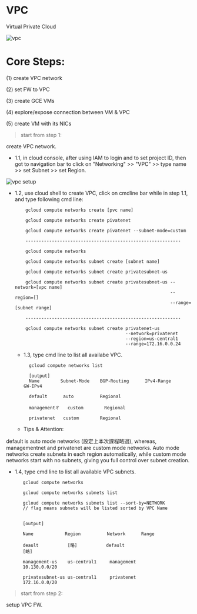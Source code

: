 # VPC
Virtual Private Cloud

![vpc](https://cdn.qwiklabs.com/OBtRY37ZCmWiHi%2FHsG8XCSGDBfsuKk3IMJVgQscsg2E%3D)

# Core Steps:

(1) create VPC network

(2) set FW to VPC

(3) create GCE VMs

(4) explore/expose connection between VM & VPC

(5) create VM with its NICs

> start from step 1:

create VPC network.

* 1.1, in cloud console, after using IAM to login and to set project ID, then got to navigation bar to click on "Networking" >> "VPC" >> type name >> set Subnet >> set Region.

![vpc setup](https://cdn.qwiklabs.com/WEGrd5zpLB1JkgbtDzxadKeRAO%2FWkYpH5RKEfF%2Bxp%2FY%3D)

* 1.2, use cloud shell to create VPC, click on cmdline bar while in step 1.1, and type following cmd line:

          gcloud compute networks create [pvc name]
          
          gcloud compute networks create pivatenet
          
          gcloud compute networks create pivatenet --subnet-mode=custom
          
          -----------------------------------------------------------
          
          gcloud compute networks
          
          gcloud compute networks subnet create [subnet name]
          
          gcloud compute networks subnet create privatesubnet-us
          
          gcloud compute networks subnet create privatesubnet-us --network=[vpc name]
                                                                 --region=[]
                                                                 --range=[subnet range]
                                                                 
          -----------------------------------------------------------  
          
          gcloud compute networks subnet create privatenet-us
                                                --network=privatenet
                                                --region=us-central1
                                                --range=172.16.0.0.24
                                                
  * 1.3, type cmd line to list all availabe VPC.
  
          gcloud compute networks list
          
          [output]
          Name        Subnet-Mode    BGP-Routing      IPv4-Range       GW-IPv4
          
          default      auto          Regional
          
          managementㄔ   custom        Regional
          
          privatenet   custom        Regional
          
  * Tips & Attention:
  
default is auto mode networks (設定上本次課程略過), whereas, managementnet and privatenet are custom mode networks. Auto mode networks create subnets in each region automatically, while custom mode networks start with no subnets, giving you full control over subnet creation.
          
  * 1.4, type cmd line to list all available VPC subnets.  
  
           gcloud compute networks 
           
           gcloud compute networks subnets list
           
           gcloud compute networks subnets list --sort-by=NETWORK 
           // flag means subnets will be listed sorted by VPC Name
           
           
           [output]
           
           Name            Region          Network      Range
           
           deault           [略]           default
           [略]
           
           management-us    us-central1     management
           10.130.0.0/20
           
           privatesubnet-us us-central1     privatenet
           172.16.0.0/20
           
 > start from step 2:

setup VPC FW.          
         
           

